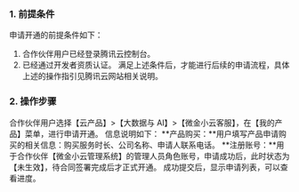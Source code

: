 ### 1. 前提条件
申请开通的前提条件如下：
1)	合作伙伴用户已经登录腾讯云控制台。
2)	已经通过开发者资质认证。
满足上述条件后，才能进行后续的申请流程，具体上述的操作指引见腾讯云网站相关说明。
### 2. 操作步骤
合作伙伴用户选择【云产品】>【大数据与 AI】>【微金小云客服】，在【我的产品】菜单，进行申请开通。
信息说明如下：
**产品购买：**用户填写产品申请购买的相关信息：购买服务时长、公司名称、申请人联系电话。
**注册账号：**用于合作伙伴【微金小云管理系统】的管理人员角色账号，申请成功后，此时状态为【未生效】，待合同签署完成后才正式开通。
成功提交后，显示申请列表，可以查看进度。
